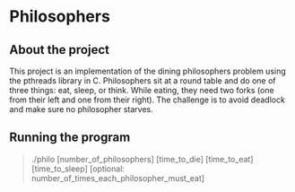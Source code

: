 # Philosophers
## About the project
  This project is an implementation of the dining philosophers problem using the pthreads library in C.
  Philosophers sit at a round table and do one of three things: eat, sleep, or think. While eating, they need two forks (one from their left and one from their right).
  The challenge is to avoid deadlock and make sure no philosopher starves.
## Running the program
  > ./philo [number_of_philosophers] [time_to_die] [time_to_eat] [time_to_sleep] [optional: number_of_times_each_philosopher_must_eat]
